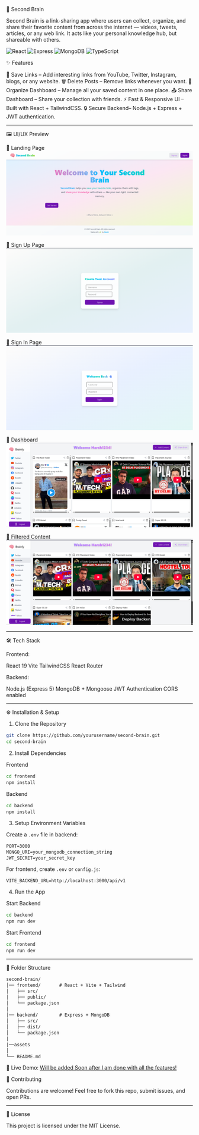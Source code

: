 🧠 Second Brain

Second Brain is a link-sharing app where users can collect, organize, and share their favorite content from across the internet — videos, tweets, articles, or any web link.
It acts like your personal knowledge hub, but shareable with others.

![React](https://img.shields.io/badge/Frontend-React-blue)
![Express](https://img.shields.io/badge/Backend-Express-black)
![MongoDB](https://img.shields.io/badge/Database-MongoDB-green)
![TypeScript](https://img.shields.io/badge/Language-TypeScript-3178c6)

✨ Features

🔗 Save Links – Add interesting links from YouTube, Twitter, Instagram, blogs, or any website.
🗑️ Delete Posts – Remove links whenever you want.
📂 Organize Dashboard – Manage all your saved content in one place.
📤 Share Dashboard – Share your collection with friends.
⚡ Fast & Responsive UI – Built with React + TailwindCSS.
🔒 Secure Backend– Node.js + Express + JWT authentication.

---

🖼️ UI/UX Preview  

🔹 Landing Page  
![Landing Page](./assets/Landing_Page.png) 

🔹 Sign Up Page  
![Sign Up Page](./assets/SignUp_Page.png) 

🔹 Sign In Page  
![Sign In Page](./assets/SignIn_Page.png)  

🔹 Dashboard  
![Dashboard](./assets/Dashboard.png)  

🔹 Filtered Content  
![Filtered Content](./assets/Filtered_Content.png)  



---

🛠️ Tech Stack

Frontend:

React 19
Vite
TailwindCSS
React Router

Backend:

Node.js (Express 5)
MongoDB + Mongoose
JWT Authentication
CORS enabled

---

⚙️ Installation & Setup

1. Clone the Repository

```bash
git clone https://github.com/yourusername/second-brain.git
cd second-brain
```

2. Install Dependencies

Frontend

```bash
cd frontend
npm install
```

Backend

```bash
cd backend
npm install
```

3. Setup Environment Variables

Create a `.env` file in backend:

```env
PORT=3000
MONGO_URI=your_mongodb_connection_string
JWT_SECRET=your_secret_key
```

For frontend, create `.env` or `config.js`:

```env
VITE_BACKEND_URL=http://localhost:3000/api/v1
```

4. Run the App

 Start Backend

```bash
cd backend
npm run dev
```

Start Frontend

```bash
cd frontend
npm run dev
```


---

📌 Folder Structure

```
second-brain/
│── frontend/       # React + Vite + Tailwind
│   ├── src/
│   ├── public/
│   └── package.json
│
│── backend/        # Express + MongoDB
│   ├── src/
│   ├── dist/
│   └── package.json
|
|──assets
│
└── README.md
```

🚀 Live Demo: [Will be added Soon after I am done with all the features!](https://your-app-link.vercel.app)


🤝 Contributing

Contributions are welcome! Feel free to fork this repo, submit issues, and open PRs.

---

📜 License

This project is licensed under the MIT License.
